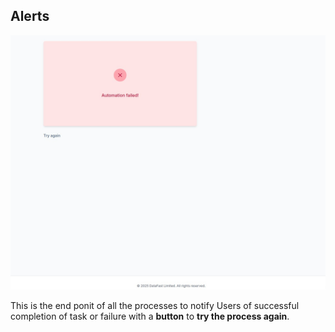 
## Alerts

![Alt text](../../docs/Workflow/img/WhatsApp%20Image%202025-03-04%20at%2010.04.38%20AM%20(5).jpeg)

This is the end ponit of all the processes to notify Users of successful
completion of task or failure with a **button** to **try the process again**.
